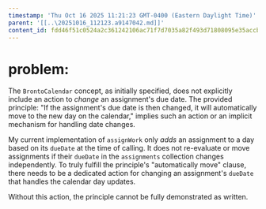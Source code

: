 ```yaml
---
timestamp: 'Thu Oct 16 2025 11:21:23 GMT-0400 (Eastern Daylight Time)'
parent: '[[..\20251016_112123.a9147042.md]]'
content_id: fdd46f51c0524a2c361242106ac71f7d7035a82f493d71808095e35accb16f3b
---
```


# problem:

The `BrontoCalendar` concept, as initially specified, does not explicitly include an action to *change* an assignment's due date. The provided principle: "If the assignment's due date is then changed, it will automatically move to the new day on the calendar," implies such an action or an implicit mechanism for handling date changes.

My current implementation of `assignWork` only *adds* an assignment to a day based on its `dueDate` at the time of calling. It does not re-evaluate or move assignments if their `dueDate` in the `assignments` collection changes independently. To truly fulfill the principle's "automatically move" clause, there needs to be a dedicated action for changing an assignment's `dueDate` that handles the calendar day updates.

Without this action, the principle cannot be fully demonstrated as written.
